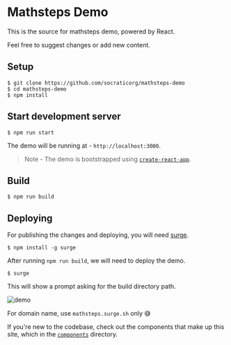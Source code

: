 # Mathsteps Demo

This is the source for mathsteps demo, powered by React.

Feel free to suggest changes or add new content.

## Setup

```
$ git clone https://github.com/socraticorg/mathsteps-demo
$ cd mathsteps-demo
$ npm install
```

## Start development server

```
$ npm run start
```

The demo will be running at - `http://localhost:3000`.

> Note - The demo is bootstrapped using [`create-react-app`](https://github.com/facebookincubator/create-react-app).

## Build

```
$ npm run build
```

## Deploying 

For publishing the changes and deploying, you will need [surge](https://surge.sh/).

```
$ npm install -g surge
```

After running `npm run build`, we will need to deploy the demo. 

```
$ surge
```

This will show a prompt asking for the build directory path.

![demo](https://i.gyazo.com/b24ae9a9070d7c9eb635d6aa62317879.gif)

For domain name, use `mathsteps.surge.sh` only 😅

If you're new to the codebase, check out the components that make up this site, which
in the [`components`](./src/components) directory.

